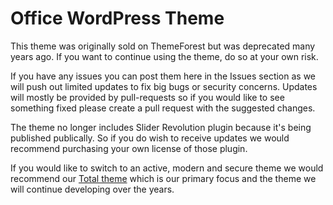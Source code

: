 # Office WordPress Theme

This theme was originally sold on ThemeForest but was deprecated many years ago. If you want to continue using the theme, do so at your own risk.

If you have any issues you can post them here in the Issues section as we will push out limited updates to fix big bugs or security concerns. Updates will mostly be provided by pull-requests so if you would like to see something fixed please create a pull request with the suggested changes.

The theme no longer includes Slider Revolution plugin because it's being published publically. So if you do wish to receive updates we would recommend purchasing your own license of those plugin.

If you would like to switch to an active, modern and secure theme we would recommend our [Total theme](http://total.wpexplorer.com/) which is our primary focus and the theme we will continue developing over the years.